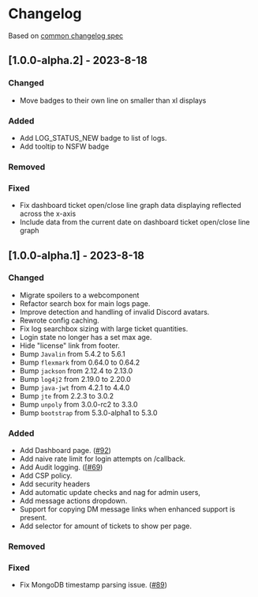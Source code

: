 # Changelog
Based on [common changelog spec](https://common-changelog.org/)

## [1.0.0-alpha.2] - 2023-8-18

### Changed

- Move badges to their own line on smaller than xl displays

### Added

- Add LOG_STATUS_NEW badge to list of logs.
- Add tooltip to NSFW badge

### Removed

### Fixed

- Fix dashboard ticket open/close line graph data displaying reflected across the x-axis
- Include data from the current date on dashboard ticket open/close line graph

## [1.0.0-alpha.1] - 2023-8-18

### Changed

- Migrate spoilers to a webcomponent
- Refactor search box for main logs page. 
- Improve detection and handling of invalid Discord avatars.
- Rewrote config caching.
- Fix log searchbox sizing with large ticket quantities.
- Login state no longer has a set max age.
- Hide "license" link from footer.
- Bump `Javalin` from 5.4.2 to 5.6.1
- Bump `flexmark` from 0.64.0 to 0.64.2
- Bump `jackson` from 2.12.4 to 2.13.0
- Bump `log4j2` from 2.19.0 to 2.20.0
- Bump `java-jwt` from 4.2.1 to 4.4.0
- Bump `jte` from 2.2.3 to 3.0.2
- Bump `unpoly` from 3.0.0-rc2 to 3.3.0
- Bump `bootstrap` from 5.3.0-alpha1 to 5.3.0


### Added

- Add Dashboard page. ([#92](https://github.com/khakers/modmail-viewer/pull/92))
- Add naive rate limit for login attempts on /callback.
- Add Audit logging. ([[#69](https://github.com/khakers/modmail-viewer/issues/69))
- Add CSP policy.
- Add security headers
- Add automatic update checks and nag for admin users,
- Add message actions dropdown.
- Support for copying DM message links when enhanced support is present.
- Add selector for amount of tickets to show per page.

### Removed

### Fixed

- Fix MongoDB timestamp parsing issue. ([#89](https://github.com/khakers/modmail-viewer/issues/89))
